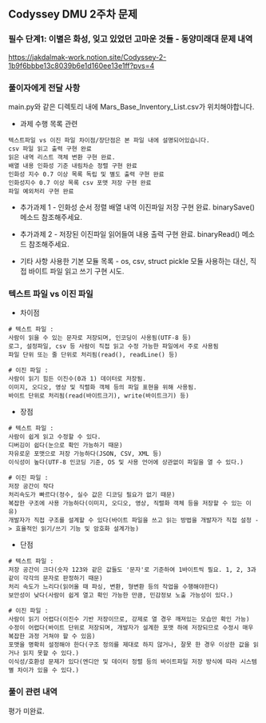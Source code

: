 ## Codyssey DMU 2주차 문제

### 필수 단계1: 이별은 화성, 잊고 있었던 고마운 것들 - 동양미래대 문제 내역

https://jakdalmak-work.notion.site/Codyssey-2-1b9f6bbbe13c8039b6e1d160ee13e1ff?pvs=4

### 풀이자에게 전달 사항

main.py와 같은 디렉토리 내에 Mars_Base_Inventory_List.csv가 위치해야합니다.

- 과제 수행 목록 관련

```
텍스트파일 vs 이진 파일 차이점/장단점은 본 파일 내에 설명되어있습니다.
csv 파일 읽고 출력 구현 완료
읽은 내역 리스트 객체 변환 구현 완료.
배열 내용 인화성 기준 내림차순 정렬 구현 완료
인화성 지수 0.7 이상 목록 독립 및 별도 출력 구현 완료
인화성지수 0.7 이상 목록 csv 포맷 저장 구현 완료
파일 예외처리 구현 완료
```

- 추가과제 1 - 인화성 순서 정렬 배열 내역 이진파일 저장
  구현 완료. binarySave() 메소드 참조해주세요.

- 추가과제 2 - 저장된 이진파일 읽어들여 내용 출력
  구현 완료. binaryRead() 메소드 참조해주세요.

- 기타 사항
  사용한 기본 모듈 목록 - os, csv, struct
  pickle 모듈 사용하는 대신, 직접 바이트 파일 읽고 쓰기 구현 시도.

### 텍스트 파일 vs 이진 파일

- 차이점

```
# 텍스트 파일 :
사람이 읽을 수 있는 문자로 저장되며, 인코딩이 사용됨(UTF-8 등)
로그, 설정파일, csv 등 사람이 직접 읽고 수정 가능한 파일에서 주로 사용됨
파일 단위 또는 줄 단위로 처리됨(read(), readLine() 등)

# 이진 파일 :
사람이 읽기 힘든 이진수(0과 1) 데이터로 저장됨.
이미지, 오디오, 영상 및 직렬화 객체 등의 파일 표현을 위해 사용됨.
바이트 단위로 처리됨(read(바이트크기), write(바이트크기) 등)
```

- 장점

```
# 텍스트 파일 :
사람이 쉽게 읽고 수정할 수 있다.
디버깅이 쉽다(눈으로 확인 가능하기 때문)
자유로운 포맷으로 저장 가능하다(JSON, CSV, XML 등)
이식성이 높다(UTF-8 인코딩 기준, OS 및 사용 언어에 상관없이 파일을 열 수 있다.)

# 이진 파일 :
저장 공간이 작다
처리속도가 빠르다(정수, 실수 값은 디코딩 필요가 없기 때문)
복잡한 구조에 사용 가능하다(이미지, 오디오, 영상, 직렬화 객체 등을 저장할 수 있는 이유)
개발자가 직접 구조를 설계할 수 있다(바이트 파일을 쓰고 읽는 방법을 개발자가 직접 설정 -> 효율적인 읽기/쓰기 기능 및 암호화 설계가능)
```

- 단점

```
# 텍스트 파일 :
저장 공간이 크다(숫자 123와 같은 값들도 '문자'로 기준하여 1바이트씩 필요. 1, 2, 3과 같이 각각의 문자로 판정하기 때문)
처리 속도가 느리다(읽어올 때 파싱, 변환, 형변환 등의 작업을 수행해야한다)
보안성이 낮다(사람이 쉽게 열고 확인 가능한 만큼, 민감정보 노출 가능성이 있다.)

# 이진 파일 :
사람이 읽기 어렵다(이진수 기반 저장이므로, 강제로 열 경우 깨져있는 모습만 확인 가능)
수정이 어렵다(바이트 단위로 저장되며, 개발자가 설계한 포맷 하에 저장되므로 수정시 매우 복잡한 과정 거쳐야 할 수 있음)
포맷을 명확히 설정해야 한다(구조 정의를 제대로 하지 않거나, 잘못 한 경우 이상한 값을 읽거나 읽지 못할 수 있다.)
이식성/호환성 문제가 있다(엔디안 및 데이터 정렬 등의 바이트파일 저장 방식에 따라 시스템 별 차이가 있을 수 있다.)
```

### 풀이 관련 내역

평가 미완료.

